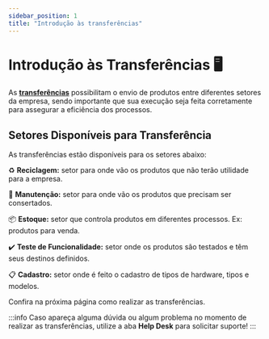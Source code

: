 ```yaml
---
sidebar_position: 1
title: "Introdução às transferências"
---
```


# Introdução às Transferências :desktop_computer:

As **[transferências](./create_transfer.md)** possibilitam o envio de produtos entre diferentes setores da empresa, sendo importante que sua execução seja feita corretamente para assegurar a eficiência dos processos.

## Setores Disponíveis para Transferência

As transferências estão disponíveis para os setores abaixo:

:recycle: **Reciclagem:** setor para onde vão os produtos que não terão utilidade para a empresa.

:wrench: **Manutenção:** setor para onde vão os produtos que precisam ser consertados.

:package: **Estoque:** setor que controla produtos em diferentes processos. Ex: produtos para venda.

:heavy_check_mark: **Teste de Funcionalidade:** setor onde os produtos são testados e têm seus destinos definidos.

:clipboard: **Cadastro:** setor onde é feito o cadastro de tipos de hardware, tipos e modelos.

Confira na próxima página como realizar as transferências.

:::info
Caso apareça alguma dúvida ou algum problema no momento de realizar as transferências, utilize a aba **Help Desk** para solicitar suporte!
:::
